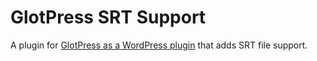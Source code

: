 # GlotPress SRT Support
A plugin for [GlotPress as a WordPress plugin](https://github.com/GlotPress/GlotPress-WP) that adds SRT file support.

